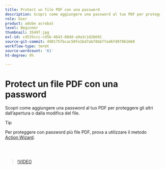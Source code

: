 ```yaml
---
title: Protect un file PDF con una password
description: Scopri come aggiungere una password al tuo PDF per proteggere altri utenti dall’apertura o dalla modifica del file
role: User
product: adobe acrobat
level: Beginner
thumbnail: 35497.jpg
exl-id: cd535ccc-cd5b-4643-88dd-a9a3c1d26691
source-git-commit: 490175fbcac50fe1bd7abf8bbffad6fd97061660
workflow-type: tm+mt
source-wordcount: '61'
ht-degree: 0%

---
```


# Protect un file PDF con una password

Scopri come aggiungere una password al tuo PDF per proteggere gli altri dall’apertura o dalla modifica del file.

>[!TIP]
>
>Per proteggere con password più file PDF, prova a utilizzare il metodo [Action Wizard](../advanced-tasks/action.md).

<br> 

>[!VIDEO](https://video.tv.adobe.com/v/35497?hidetitle=true)

